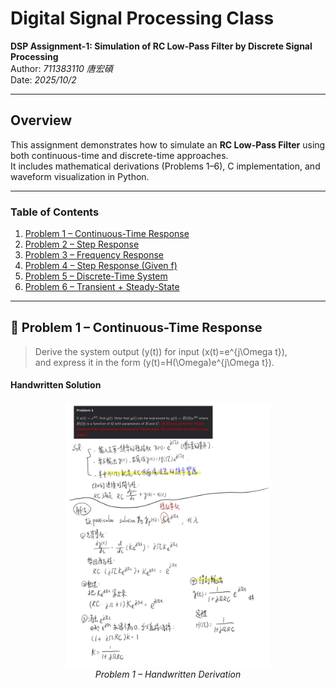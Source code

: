 #  Digital Signal Processing Class
**DSP Assignment-1: Simulation of RC Low-Pass Filter by Discrete Signal Processing**  
Author: *711383110 唐宏碩*  
Date: *2025/10/2*  

---

##  Overview
This assignment demonstrates how to simulate an **RC Low-Pass Filter** using both continuous-time and discrete-time approaches.  
It includes mathematical derivations (Problems 1–6), C implementation, and waveform visualization in Python.  

---

###  Table of Contents
1. [Problem 1 – Continuous-Time Response](#problem-1)
2. [Problem 2 – Step Response](#problem-2)
3. [Problem 3 – Frequency Response](#problem-3)
4. [Problem 4 – Step Response (Given f)](#problem-4)
5. [Problem 5 – Discrete-Time System](#problem-5)
6. [Problem 6 – Transient + Steady-State](#problem-6)

---

## <span style="font-size:20px;">📘 Problem 1 – Continuous-Time Response</span>
> Derive the system output \(y(t)\) for input \(x(t)=e^{j\Omega t}\),  
> and express it in the form \(y(t)=H(\Omega)e^{j\Omega t}\).

####  Handwritten Solution
<p align="center">
  <img src="./fig/problem1.jpg" alt="Problem 1 手寫稿" width="65%">
  <br>
  <em>Problem 1 – Handwritten Derivation</em>
</p>
